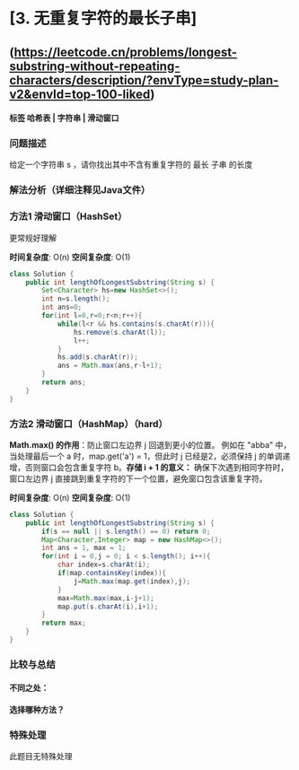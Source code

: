 # [3. 无重复字符的最长子串] 
## (https://leetcode.cn/problems/longest-substring-without-repeating-characters/description/?envType=study-plan-v2&envId=top-100-liked)

#### **标签** 哈希表 |  字符串 | 滑动窗口


### 问题描述
给定一个字符串 s ，请你找出其中不含有重复字符的 最长 子串 的长度


### 解法分析（详细注释见Java文件）
### 方法1 滑动窗口（HashSet）

更常规好理解

**时间复杂度**: O(n)
**空间复杂度**: O(1)
```java
class Solution {
    public int lengthOfLongestSubstring(String s) {
        Set<Character> hs=new HashSet<>();
        int n=s.length();
        int ans=0;
        for(int l=0,r=0;r<n;r++){
            while(l<r && hs.contains(s.charAt(r))){
                hs.remove(s.charAt(l));
                l++;
            }
            hs.add(s.charAt(r));
            ans = Math.max(ans,r-l+1);
        }
        return ans;
    }
}
```

### 方法2 滑动窗口（HashMap）（hard）

​**Math.max() 的作用**：防止窗口左边界 j 回退到更小的位置。
例如在 "abba" 中，当处理最后一个 a 时，map.get('a') = 1，但此时 j 已经是2，必须保持 j 的单调递增，否则窗口会包含重复字符 b。
​**存储 i + 1 的意义：**
确保下次遇到相同字符时，窗口左边界 j 直接跳到重复字符的下一个位置，避免窗口包含该重复字符。

**时间复杂度**: O(n)
**空间复杂度**: O(1)
```java
class Solution {
    public int lengthOfLongestSubstring(String s) {
        if(s == null || s.length() == 0) return 0;
        Map<Character,Integer> map = new HashMap<>();
        int ans = 1, max = 1;
        for(int i = 0,j = 0; i < s.length(); i++){
            char index=s.charAt(i);
            if(map.containsKey(index)){
                j=Math.max(map.get(index),j);
            }
            max=Math.max(max,i-j+1);
            map.put(s.charAt(i),i+1);
        }
        return max;
    }
}
```


### 比较与总结
#### 不同之处：

#### 选择哪种方法？


### 特殊处理
此题目无特殊处理
